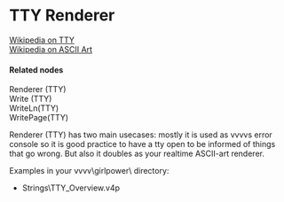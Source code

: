 # TTY Renderer


<a href="http://en.wikipedia.org/wiki/Computer_terminal" class="extURL" target="_blank">Wikipedia on TTY</a>  
<a href="http://en.wikipedia.org/wiki/ASCII_art" class="extURL" target="_blank">Wikipedia on ASCII Art</a>  
#### Related nodes
<span class="node">Renderer (TTY)</span>  
<span class="node">Write (TTY)</span>  
<span class="node">WriteLn(TTY)</span>  
<span class="node">WritePage(TTY)</span>  


<span class="node">Renderer (TTY)</span> has two main usecases: mostly it is used as vvvvs error console so it is good practice to have a tty open to be informed of things that go wrong. But also it doubles as your realtime ASCII-art renderer.   

Examples in your vvvv\girlpower\ directory:  
* Strings\TTY_Overview.v4p  

